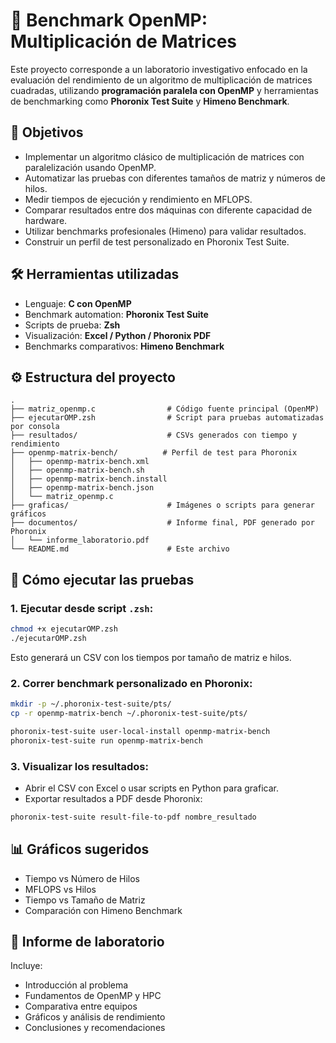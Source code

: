 # 🧪 Benchmark OpenMP: Multiplicación de Matrices

Este proyecto corresponde a un laboratorio investigativo enfocado en la evaluación del rendimiento de un algoritmo de multiplicación de matrices cuadradas, utilizando **programación paralela con OpenMP** y herramientas de benchmarking como **Phoronix Test Suite** y **Himeno Benchmark**.

## 📌 Objetivos

- Implementar un algoritmo clásico de multiplicación de matrices con paralelización usando OpenMP.
- Automatizar las pruebas con diferentes tamaños de matriz y números de hilos.
- Medir tiempos de ejecución y rendimiento en MFLOPS.
- Comparar resultados entre dos máquinas con diferente capacidad de hardware.
- Utilizar benchmarks profesionales (Himeno) para validar resultados.
- Construir un perfil de test personalizado en Phoronix Test Suite.

## 🛠️ Herramientas utilizadas

- Lenguaje: **C con OpenMP**
- Benchmark automation: **Phoronix Test Suite**
- Scripts de prueba: **Zsh**
- Visualización: **Excel / Python / Phoronix PDF**
- Benchmarks comparativos: **Himeno Benchmark**

## ⚙️ Estructura del proyecto

```
.
├── matriz_openmp.c                # Código fuente principal (OpenMP)
├── ejecutarOMP.zsh                # Script para pruebas automatizadas por consola
├── resultados/                    # CSVs generados con tiempo y rendimiento
├── openmp-matrix-bench/          # Perfil de test para Phoronix
│   ├── openmp-matrix-bench.xml
│   ├── openmp-matrix-bench.sh
│   ├── openmp-matrix-bench.install
│   ├── openmp-matrix-bench.json
│   └── matriz_openmp.c
├── graficas/                      # Imágenes o scripts para generar gráficos
├── documentos/                    # Informe final, PDF generado por Phoronix
│   └── informe_laboratorio.pdf
└── README.md                      # Este archivo
```

## 🧪 Cómo ejecutar las pruebas

### 1. Ejecutar desde script `.zsh`:

```bash
chmod +x ejecutarOMP.zsh
./ejecutarOMP.zsh
```

Esto generará un CSV con los tiempos por tamaño de matriz e hilos.

### 2. Correr benchmark personalizado en Phoronix:

```bash
mkdir -p ~/.phoronix-test-suite/pts/
cp -r openmp-matrix-bench ~/.phoronix-test-suite/pts/

phoronix-test-suite user-local-install openmp-matrix-bench
phoronix-test-suite run openmp-matrix-bench
```

### 3. Visualizar los resultados:

- Abrir el CSV con Excel o usar scripts en Python para graficar.
- Exportar resultados a PDF desde Phoronix:

```bash
phoronix-test-suite result-file-to-pdf nombre_resultado
```

## 📊 Gráficos sugeridos

- Tiempo vs Número de Hilos
- MFLOPS vs Hilos
- Tiempo vs Tamaño de Matriz
- Comparación con Himeno Benchmark

## 📘 Informe de laboratorio

Incluye:

- Introducción al problema
- Fundamentos de OpenMP y HPC
- Comparativa entre equipos
- Gráficos y análisis de rendimiento
- Conclusiones y recomendaciones
